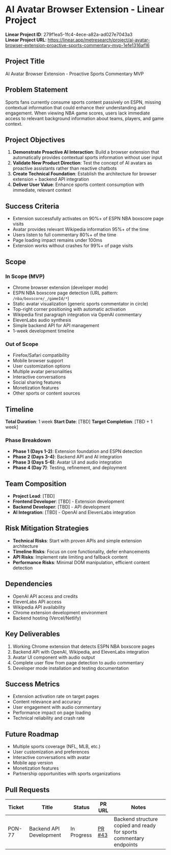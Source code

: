 # AI Avatar Browser Extension - Linear Project

**Linear Project ID**: 279f1ea5-1fc4-4ece-a82a-ad027e7043a3  
**Linear Project URL**: https://linear.app/metresearch/project/ai-avatar-browser-extension-proactive-sports-commentary-mvp-1efe1316af16

## Project Title
AI Avatar Browser Extension - Proactive Sports Commentary MVP

## Problem Statement
Sports fans currently consume sports content passively on ESPN, missing contextual information that could enhance their understanding and engagement. When viewing NBA game scores, users lack immediate access to relevant background information about teams, players, and game context.

## Project Objectives
1. **Demonstrate Proactive AI Interaction**: Build a browser extension that automatically provides contextual sports information without user input
2. **Validate New Product Direction**: Test the concept of AI avatars as proactive assistants rather than reactive chatbots
3. **Create Technical Foundation**: Establish the architecture for browser extension + backend API integration
4. **Deliver User Value**: Enhance sports content consumption with immediate, relevant context

## Success Criteria
- Extension successfully activates on 90%+ of ESPN NBA boxscore page visits
- Avatar provides relevant Wikipedia information 95%+ of the time
- Users listen to full commentary 80%+ of the time
- Page loading impact remains under 100ms
- Extension works without crashes for 99%+ of page visits

## Scope
### In Scope (MVP)
- Chrome browser extension (developer mode)
- ESPN NBA boxscore page detection (URL pattern: `/nba/boxscore/_/gameId/*`)
- Static avatar visualization (generic sports commentator in circle)
- Top-right corner positioning with automatic activation
- Wikipedia first paragraph integration via OpenAI commentary
- ElevenLabs audio synthesis
- Simple backend API for API management
- 1-week development timeline

### Out of Scope
- Firefox/Safari compatibility
- Mobile browser support
- User customization options
- Multiple avatar personalities
- Interactive conversations
- Social sharing features
- Monetization features
- Other sports or content sources

## Timeline
**Total Duration**: 1 week
**Start Date**: [TBD]
**Target Completion**: [TBD + 1 week]

### Phase Breakdown
- **Phase 1 (Days 1-2)**: Extension foundation and ESPN detection
- **Phase 2 (Days 3-4)**: Backend API and AI integration  
- **Phase 3 (Days 5-6)**: Avatar UI and audio integration
- **Phase 4 (Day 7)**: Testing, refinement, and deployment

## Team Composition
- **Project Lead**: [TBD]
- **Frontend Developer**: [TBD] - Extension development
- **Backend Developer**: [TBD] - API development
- **AI Integration**: [TBD] - OpenAI and ElevenLabs integration

## Risk Mitigation Strategies
- **Technical Risks**: Start with proven APIs and simple extension architecture
- **Timeline Risks**: Focus on core functionality, defer enhancements
- **API Risks**: Implement rate limiting and fallback content
- **Performance Risks**: Minimal DOM manipulation, efficient content detection

## Dependencies
- OpenAI API access and credits
- ElevenLabs API access
- Wikipedia API availability
- Chrome extension development environment
- Backend hosting (Vercel/Netlify)

## Key Deliverables
1. Working Chrome extension that detects ESPN NBA boxscore pages
2. Backend API with OpenAI, Wikipedia, and ElevenLabs integration
3. Avatar UI component with audio output
4. Complete user flow from page detection to audio commentary
5. Developer mode installation and testing documentation

## Success Metrics
- Extension activation rate on target pages
- Content relevance and accuracy
- User engagement with audio commentary
- Performance impact on page loading
- Technical reliability and crash rate

## Future Roadmap
- Multiple sports coverage (NFL, MLB, etc.)
- User customization and preferences
- Interactive conversations with avatar
- Mobile app version
- Monetization features
- Partnership opportunities with sports organizations

## Pull Requests

| Ticket | Title | Status | PR URL | Notes |
|--------|-------|--------|---------|-------|
| PON-77 | Backend API Development | In Progress | [PR #43](https://github.com/mark-torres10/ponte_ai_avatars/pull/43) | Backend structure copied and ready for sports commentary endpoints |
